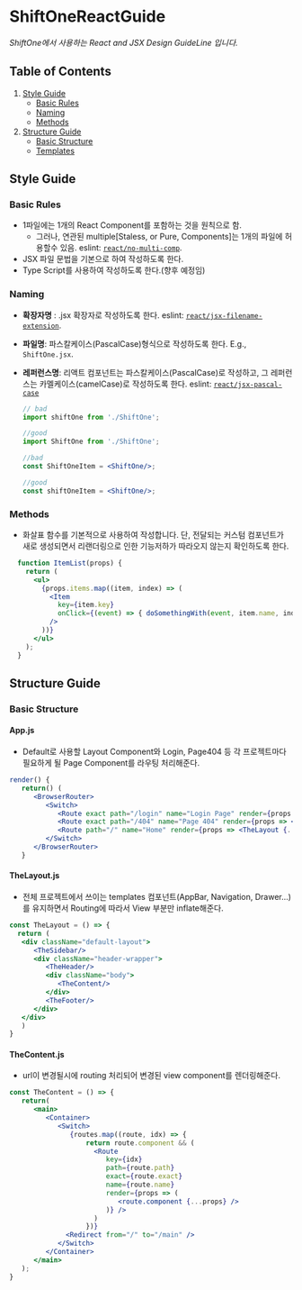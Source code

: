 # ShiftOneReactGuide

*ShiftOne에서 사용하는 React and JSX Design GuideLine 입니다.*


## Table of Contents
1. [Style Guide](#style-guide)
   - [Basic Rules](#basic-rules)
   - [Naming](#naming)
   - [Methods](#methods)
2. [Structure Guide](#structure-guide)
   - [Basic Structure](#basic-structure)     
   - [Templates](#templates)

## Style Guide
### Basic Rules

 - 1파일에는 1개의 React Component를 포함하는 것을 원칙으로 함.
    - 그러나, 연관된 multiple[Staless, or Pure, Components]는 1개의 파일에 허용할수 있음. eslint: [`react/no-multi-comp`](https://github.com/yannickcr/eslint-plugin-react/blob/master/docs/rules/no-multi-comp.md#ignorestateless).
 - JSX 파일 문법을 기본으로 하여 작성하도록 한다.
 - Type Script를 사용하여 작성하도록 한다.(향후 예정임)
 
 ### Naming
 
  - **확장자명** : .jsx 확장자로 작성하도록 한다. eslint: [`react/jsx-filename-extension`](https://github.com/yannickcr/eslint-plugin-react/blob/master/docs/rules/jsx-filename-extension.md).
  - **파일명**: 파스칼케이스(PascalCase)형식으로 작성하도록 한다. E.g., `ShiftOne.jsx`.
  - **레퍼런스명**: 리액트 컴포넌트는 파스칼케이스(PascalCase)로 작성하고, 그 레퍼런스는 카멜케이스(camelCase)로 작성하도록 한다. eslint: [`react/jsx-pascal-case`](https://github.com/yannickcr/eslint-plugin-react/blob/master/docs/rules/jsx-pascal-case.md)
  
    ```jsx
    // bad
    import shiftOne from './ShiftOne';
    
    //good
    import ShiftOne from './ShiftOne';
    
    //bad
    const ShiftOneItem = <ShiftOne/>;
    
    //good
    const shiftOneItem = <ShiftOne/>;
    
### Methods

  - 화살표 함수를 기본적으로 사용하여 작성합니다. 단, 전달되는 커스텀 컴포넌트가 새로 생성되면서 리랜더링으로 인한 기능저하가 따라오지 않는지 확인하도록 한다.
  ```jsx
    function ItemList(props) {
      return (
        <ul>
          {props.items.map((item, index) => (
            <Item
              key={item.key}
              onClick={(event) => { doSomethingWith(event, item.name, index); }}
            />
          ))}
        </ul>
      );
    }
   ```
## Structure Guide
### Basic Structure
#### App.js
   - Default로 사용할 Layout Component와 Login, Page404 등 각 프로젝트마다 필요하게 될 Page Component를 라우팅 처리해준다.
   ```jsx
   render() {
      return() (
         <BrowserRouter>
            <Switch>
               <Route exact path="/login" name="Login Page" render={props => <Login {...props}/>} />
               <Route exact path="/404" name="Page 404" render={props => <Page404 {...props}/>} />
               <Route path="/" name="Home" render={props => <TheLayout {...props}/>} />
            </Switch>
         </BrowserRouter>
      }
   ```
#### TheLayout.js
   - 전체 프로젝트에서 쓰이는 templates 컴포넌트(AppBar, Navigation, Drawer...)를 유지하면서 Routing에 따라서 View 부분만 inflate해준다. 
   ```jsx
   const TheLayout = () => {
     return (
      <div className="default-layout">
         <TheSidebar/>
         <div className="header-wrapper">
            <TheHeader/>
            <div className="body">
               <TheContent/>
            </div>
            <TheFooter/>
         </div>
      </div>
      )
   }
   ```
#### TheContent.js
   - url이 변경될시에 routing 처리되어 변경된 view component를 렌더링해준다.
   ```jsx
   const TheContent = () => {
      return(
         <main>
            <Container>
               <Switch>
                  {routes.map((route, idx) => {
                      return route.component && (
                        <Route
                           key={idx}
                           path={route.path}
                           exact={route.exact}
                           name={route.name}
                           render={props => (
                              <route.component {...props} />
                           )} />
                        )
                      })}
                 <Redirect from="/" to="/main" />
               </Switch>
            </Container>
         </main>        
      );
   }
   ```

